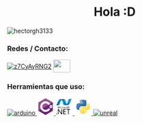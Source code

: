 <h1 align="center">Hola :D</h1>
<p align="left"> <img src="https://komarev.com/ghpvc/?username=hectorgh3133&label=stalkers&color=91ee53&style=plastic" alt="hectorgh3133" /> </p>

<h3 align="left">Redes / Contacto:</h3>
<p align="left">
<a href="https://discord.gg/z7CyAyRNG2" target="blank"><img align="center" src="https://raw.githubusercontent.com/rahuldkjain/github-profile-readme-generator/master/src/images/icons/Social/discord.svg" alt="z7CyAyRNG2" height="30" width="40" /></a>
<a href="https://steamcommunity.com/profiles/76561199021821056" target="blank"><img align="center" src="https://upload.wikimedia.org/wikipedia/commons/thumb/8/83/Steam_icon_logo.svg/1024px-Steam_icon_logo.svg.png" alt="" height="30" width="40" /></a>
</p>

<h3 align="left">Herramientas que uso:</h3>
<p align="left"> <a href="https://www.arduino.cc/" target="_blank" rel="noreferrer"> <img src="https://cdn.worldvectorlogo.com/logos/arduino-1.svg" alt="arduino" width="40" height="40"/> </a> <a href="https://www.w3schools.com/cs/" target="_blank" rel="noreferrer"> <img src="https://raw.githubusercontent.com/devicons/devicon/master/icons/csharp/csharp-original.svg" alt="csharp" width="40" height="40"/> </a> <a href="https://dotnet.microsoft.com/" target="_blank" rel="noreferrer"> <img src="https://raw.githubusercontent.com/devicons/devicon/master/icons/dot-net/dot-net-original-wordmark.svg" alt="dotnet" width="40" height="40"/> </a> <a href="https://www.python.org" target="_blank" rel="noreferrer"> <img src="https://raw.githubusercontent.com/devicons/devicon/master/icons/python/python-original.svg" alt="python" width="40" height="40"/> </a> <a href="https://unrealengine.com/" target="_blank" rel="noreferrer"> <img src="https://raw.githubusercontent.com/kenangundogan/fontisto/036b7eca71aab1bef8e6a0518f7329f13ed62f6b/icons/svg/brand/unreal-engine.svg" alt="unreal" width="40" height="40"/> </a> </p>

